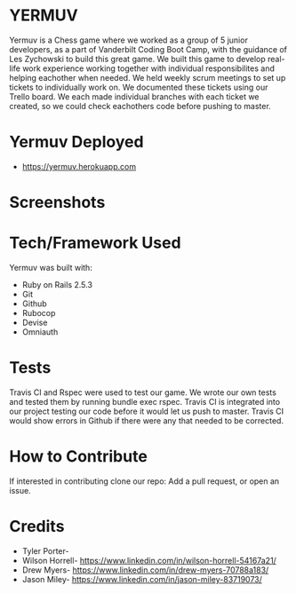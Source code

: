 # YERMUV

Yermuv is a Chess game where we worked as a group of 5 junior developers, as a part of Vanderbilt Coding Boot Camp, with the guidance of Les Zychowski to build this great game. We built this game to develop real-life work experience working together with individual responsibilites and helping eachother when needed. We held weekly scrum meetings to set up tickets to individually work on. We documented these tickets using our Trello board. We each made individual branches with each ticket we created, so we could check eachothers code before pushing to master. 

# Yermuv Deployed

- https://yermuv.herokuapp.com

# Screenshots



# Tech/Framework Used

Yermuv was built with:
- Ruby on Rails 2.5.3
- Git
- Github
- Rubocop
- Devise
- Omniauth

# Tests

Travis CI and Rspec were used to test our game. We wrote our own tests and tested them by running bundle exec rspec. Travis CI is integrated into our project testing our code before it would let us push to master. Travis CI would show errors in Github if there were any that needed to be corrected.

# How to Contribute

If interested in contributing clone our repo: 
Add a pull request, or open an issue. 

# Credits

- Tyler Porter- 
- Wilson Horrell- https://www.linkedin.com/in/wilson-horrell-54167a21/
- Drew Myers- https://www.linkedin.com/in/drew-myers-70788a183/
- Jason Miley- https://www.linkedin.com/in/jason-miley-83719073/
